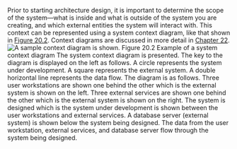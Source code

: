 Prior to starting architecture design, it is important to determine the scope of the system—what is inside and what is outside of the system you are creating, and which external entities the system will interact with. This context can be represented using a system context diagram, like that shown in [Figure 20.2](ch20.xhtml#ch20fig02). Context diagrams are discussed in more detail in [Chapter 22](ch22.xhtml#ch22). ![A sample context diagram is shown.](graphics/20fig02.jpg) Figure 20.2 Example of a system context diagram The system context diagram is presented. The key to the diagram is displayed on the left as follows. A circle represents the system under development. A square represents the external system. A double horizontal line represents the data flow. The diagram is as follows. Three user workstations are shown one behind the other which is the external system is shown on the left. Three external services are shown one behind the other which is the external system is shown on the right. The system is designed which is the system under development is shown between the user workstations and external services. A database server (external system) is shown below the system being designed. The data from the user workstation, external services, and database server flow through the system being designed.